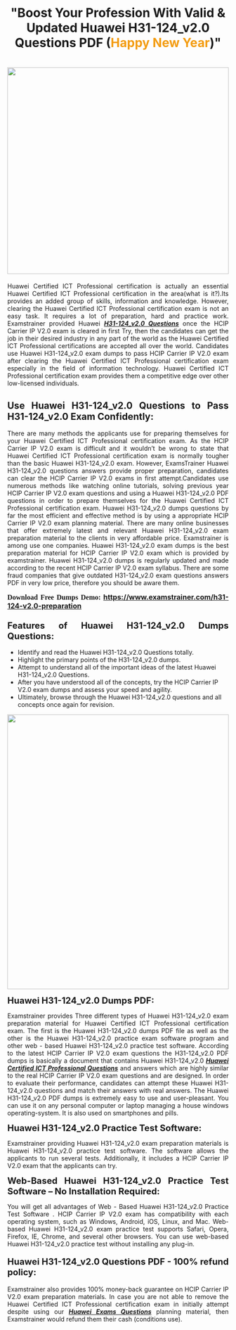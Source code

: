 <h1 style="text-align: center;"><strong>"Boost Your Profession With Valid & Updated Huawei H31-124_v2.0 Questions PDF (<span style="color:#f39c12;">Happy New Year</span>)"</strong></h1>

<h1><strong><a href="https://www.examstrainer.com/h31-124-v2.0-preparation"><img alt="" src="https://lh3.googleusercontent.com/pw/ACtC-3f8c-slHvsLmpoocRcSJ18CXwyuRuDgfxOBXx4IdSHEzjzfh_xOgpUBjgAAY02t4nrCZtN09VK0W3n2neEBZCEPjO0q0DqiUEWHT2FAznA-KvTY27ZQYN7h16PdyGeKKF-LX8DxtBlN22QRufsFJCN3=w1366-h541-no?authuser=0" style="width: 100%; height: 470px;" /></a></strong></h1>

<p style="text-align: justify;">Huawei Certified ICT Professional certification is actually an essential Huawei Certified ICT Professional certification in the area(what is it?).Its provides an added group of skills, information and knowledge. However, clearing the Huawei Certified ICT Professional certification exam is not an easy task. It requires a lot of preparation, hard and practice work. Examstrainer provided Huawei <em><a href="https://www.examstrainer.com/h31-124-v2.0-preparation"><strong>H31-124_v2.0 Questions</strong></a></em> once the HCIP Carrier IP V2.0 exam is cleared in first Try, then the candidates can get the job in their desired industry in any part of the world as the Huawei Certified ICT Professional certifications are accepted all over the world. Candidates use Huawei H31-124_v2.0 exam dumps to pass HCIP Carrier IP V2.0 exam after clearing the Huawei Certified ICT Professional certification exam especially in the field of information technology. Huawei Certified ICT Professional certification exam provides them a competitive edge over other low-licensed individuals.</p>

<h2 style="text-align: justify;"><strong>Use Huawei H31-124_v2.0 Questions to Pass H31-124_v2.0 Exam Confidently:</strong></h2>

<p style="text-align: justify;">There are many methods the applicants use for preparing themselves for your Huawei Certified ICT Professional certification exam. As the HCIP Carrier IP V2.0 exam is difficult and it wouldn’t be wrong to state that Huawei Certified ICT Professional certification exam is normally tougher than the basic Huawei H31-124_v2.0 exam. However, ExamsTrainer Huawei H31-124_v2.0 questions answers provide proper preparation, candidates can clear the HCIP Carrier IP V2.0 exams in first attempt.Candidates use numerous methods like watching online tutorials, solving previous year HCIP Carrier IP V2.0 exam questions and using a Huawei H31-124_v2.0 PDF questions in order to prepare themselves for the Huawei Certified ICT Professional certification exam. Huawei H31-124_v2.0 dumps questions by far the most efficient and effective method is by using a appropriate HCIP Carrier IP V2.0 exam planning material. There are many online businesses that offer extremely latest and relevant Huawei H31-124_v2.0 exam preparation material to the clients in very affordable price. Examstrainer is among use one companies. Huawei H31-124_v2.0 exam dumps is the best preparation material for HCIP Carrier IP V2.0 exam which is provided by examstrainer. Huawei H31-124_v2.0 dumps is regularly updated and made according to the recent HCIP Carrier IP V2.0 exam syllabus. There are some fraud companies that give outdated H31-124_v2.0 exam questions answers PDF in very low price, therefore you should be aware them.</p>

<p style="text-align: justify;"><span style="font-family:Georgia,serif;"><strong><span style="font-size:16px;">Download Free Dumps Demo:</span></strong></span> <span style="font-size:16px;"><strong><a href="https://www.examstrainer.com/h31-124-v2.0-preparation">https://www.examstrainer.com/h31-124-v2.0-preparation</a></strong></span></p>

<h3 style="text-align: justify;"><strong><span style="font-size:20px;">Features of Huawei H31-124_v2.0 Dumps Questions:</span></strong></h3>

<ul>
	<li>Identify and read the Huawei H31-124_v2.0 Questions totally.</li>
	<li>Highlight the primary points of the H31-124_v2.0 dumps.</li>
	<li>Attempt to understand all of the important ideas of the latest Huawei H31-124_v2.0 Questions.</li>
	<li>After you have understood all of the concepts, try the HCIP Carrier IP V2.0 exam dumps and assess your speed and agility.</li>
	<li>Ultimately, browse through the Huawei H31-124_v2.0 questions and all concepts once again for revision.</li>
</ul>

<p><a href="https://www.examstrainer.com/h31-124-v2.0-preparation"><img alt="" src="https://lh3.googleusercontent.com/pw/ACtC-3ezCEF0r6u2Mfsfmp61DHhiBV--kUORYOpMt_EuCldDvaFhocN_tW5h4hIrS5ewvlPnhQT1G8v9eKnTfnGecuYfFSnva5ahrORvItbZoywSh4viAT-QA4TWg0vWEktniNu-OvYBuh9OzoTeWdLYmpjS=w622-h625-no?authuser=0" style="width: 100%; height: 625px;" /></a></p>

<p><strong><span style="font-size:20px;">Huawei H31-124_v2.0 Dumps PDF:</span></strong></p>

<p style="text-align: justify;">Examstrainer provides Three different types of Huawei H31-124_v2.0 exam preparation material for Huawei Certified ICT Professional certification exam. The first is the Huawei H31-124_v2.0 dumps PDF file as well as the other is the Huawei H31-124_v2.0 practice exam software program and other web - based Huawei H31-124_v2.0 practice test software. According to the latest HCIP Carrier IP V2.0 exam questions the H31-124_v2.0 PDF dumps is basically a document that contains Huawei H31-124_v2.0 <em><a href="https://www.examstrainer.com/hcip-exam-preparation"><strong>Huawei Certified ICT Professional Questions</strong></a></em> and answers which are highly similar to the real HCIP Carrier IP V2.0 exam questions and are designed. In order to evaluate their performance, candidates can attempt these Huawei H31-124_v2.0 questions and match their answers with real answers. The Huawei H31-124_v2.0 PDF dumps is extremely easy to use and user-pleasant. You can use it on any personal computer or laptop managing a house windows operating-system. It is also used on smartphones and pills.</p>

<p style="text-align: justify;"><strong><span style="font-size:20px;">Huawei H31-124_v2.0 Practice Test Software:</span></strong></p>

<p style="text-align: justify;">Examstrainer providing Huawei H31-124_v2.0 exam preparation materials is Huawei H31-124_v2.0 practice test software. The software allows the applicants to run several tests. Additionally, it includes a HCIP Carrier IP V2.0 exam that the applicants can try.</p>

<p style="text-align: justify;"><strong><span style="font-size:20px;">Web-Based Huawei H31-124_v2.0 Practice Test Software – No Installation Required:</span></strong></p>

<p style="text-align: justify;">You will get all advantages of Web - Based Huawei H31-124_v2.0 Practice Test Software . HCIP Carrier IP V2.0 exam has compatibility with each operating system, such as Windows, Android, iOS, Linux, and Mac. Web-based Huawei H31-124_v2.0 exam practice test supports Safari, Opera, Firefox, IE, Chrome, and several other browsers. You can use web-based Huawei H31-124_v2.0 practice test without installing any plug-in.</p>

<h4 style="text-align: justify;"><strong><span style="font-size:20px;">Huawei H31-124_v2.0 Questions PDF - 100% refund policy:</span></strong></h4>

<p style="text-align: justify;">Examstrainer also provides 100% money-back guarantee on HCIP Carrier IP V2.0 exam preparation materials. In case you are not able to remove the Huawei Certified ICT Professional certification exam in initially attempt despite using our <em><a href="https://www.examstrainer.com/huawei-exams"><strong>Huawei Exams Questions</strong></a></em> planning material, then Examstrainer would refund them their cash (conditions use).</p>
